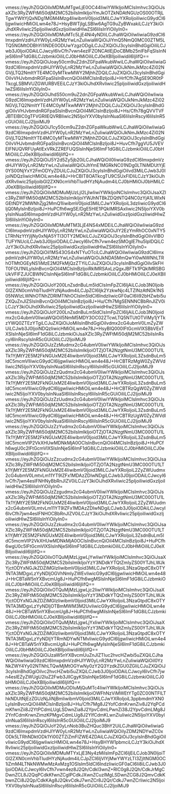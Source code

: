 vmess://eyJhZGQiOiIxMDMuMTgwLjE0OC44IiwiYWlkIjoiMCIsImhvc3QiOiJsaXZlc3RyZWFtMi50djM2MC52biIsImlkIjoiYmJkOTZkNDAtNGUzOS00OTRjLTgwYWItYjQxNDg1MGM4Mzg4IiwibmV0Ijoid3MiLCJwYXRoIjoiIiwicG9ydCI6IjgwIiwicHMiOiLwn4e78J+HsyBWTjIgLSBIw6AgTG9uZyBWxakiLCJzY3kiOiJhdXRvIiwic25pIjoiIiwidGxzIjoiIiwidHlwZSI6IiIsInYiOiIyIn0=
vmess://eyJhZGQiOiIxMDMuMTc5LjE4Ni4yNDIiLCJhaWQiOiIwIiwiaG9zdCI6ImxpdmVzdHJlYW0yLnR2MzYwLnZuIiwiaWQiOiJiYmQ5NmQ0MC00ZTM5LTQ5NGMtODBhYi1iNDE0ODUwYzgzODgiLCJuZXQiOiJ3cyIsInBhdGgiOiIiLCJwb3J0IjoiODAiLCJwcyI6IvCfh7vwn4ezIFZONCAtIEjDoCBMb25nIFbFqSIsInNjeSI6ImF1dG8iLCJzbmkiOiIiLCJ0bHMiOiIiLCJ0eXBlIjoiIiwidiI6IjIifQ==
vmess://eyJhZGQiOiJoay50cm9uZ2dnZGFpaWkubWwiLCJhaWQiOiIwIiwiaG9zdCI6ImxpdmVzdHJlYW0yLnR2MzYwLnZuIiwiaWQiOiJkNmJkMzc4Zi02NGVjLTQ2NmItYTE4MC0yMTkwMWY2MjhhZDQiLCJuZXQiOiJ3cyIsInBhdGgiOiIvVHJvbmdnRGFpaSIsInBvcnQiOiI4MCIsInBzIjoi8J+HrfCfh7AgSE9OR0tPTkcgLSBMVUZGWURBVEEiLCJzY3kiOiJhdXRvIiwic25pIjoiIiwidGxzIjoiIiwidHlwZSI6IiIsInYiOiIyIn0=
vmess://eyJhZGQiOiJhdS50cm9uZ2dnZGFpaWkubWwiLCJhaWQiOiIwIiwiaG9zdCI6ImxpdmVzdHJlYW0yLnR2MzYwLnZuIiwiaWQiOiJkNmJkMzc4Zi02NGVjLTQ2NmItYTE4MC0yMTkwMWY2MjhhZDQiLCJuZXQiOiJ3cyIsInBhdGgiOiIvVHJvbmdnRGFpaSIsInBvcnQiOiI4MCIsInBzIjoi8J+Hs/Cfh78gQVVTVFJBTElBIC0gTFVGRllEQVRBIiwic2N5IjoiYXV0byIsInNuaSI6IiIsInRscyI6IiIsInR5cGUiOiIiLCJ2IjoiMiJ9
vmess://eyJhZGQiOiJ1cy50cm9uZ2dnZGFpaWkubWwiLCJhaWQiOiIwIiwiaG9zdCI6ImxpdmVzdHJlYW0yLnR2MzYwLnZuIiwiaWQiOiJkNmJkMzc4Zi02NGVjLTQ2NmItYTE4MC0yMTkwMWY2MjhhZDQiLCJuZXQiOiJ3cyIsInBhdGgiOiIvVHJvbmdnRGFpaSIsInBvcnQiOiI4MCIsInBzIjoi8J+HuvCfh7ggVU5JVEVEIFNUQVRFUyAtIExVRkZZREFUQSIsInNjeSI6ImF1dG8iLCJzbmkiOiIiLCJ0bHMiOiIiLCJ0eXBlIjoiIiwidiI6IjIifQ==
vmess://eyJhZGQiOiJ5Y2d5Zy5jb20iLCJhaWQiOiI0IiwiaG9zdCI6ImxpdmVzdHJlYW0yLnR2MzYwLnZuIiwiaWQiOiJhYmE1MGRkNC01NDg0LTNiMDUtYjE0YS00NjYxY2FmODYyZDUiLCJuZXQiOiJ3cyIsInBhdGgiOiIvd3MiLCJwb3J0IjoiNDQzIiwicHMiOiLwn4e48J+HrCBIT8OATkcgTU9CSUxFIDIiLCJzY3kiOiJhdXRvIiwic25pIjoibGl2ZXN0cmVhbTIudHYzNjAudm4iLCJ0bHMiOiJ0bHMiLCJ0eXBlIjoiIiwidiI6IjIifQ==
vmess://eyJhZGQiOiIxMDMuMjUzLjI2LjIwIiwiYWlkIjoiNCIsImhvc3QiOiJsaXZlc3RyZWFtMi50djM2MC52biIsImlkIjoiYWJhNTBkZDQtNTQ4NC0zYjA1LWIxNGEtNDY2MWNhZjg2MmQ1IiwibmV0Ijoid3MiLCJwYXRoIjoiL3dzIiwicG9ydCI6IjQ0MyIsInBzIjoi8J+HuPCfh6wgSE/DgE5HIE1PQklMRSAxIiwic2N5IjoiYXV0byIsInNuaSI6ImxpdmVzdHJlYW0yLnR2MzYwLnZuIiwidGxzIjoidGxzIiwidHlwZSI6IiIsInYiOiIyIn0=
vmess://eyJhZGQiOiIxMDMuMTM3LjE4NS4xMDEiLCJhaWQiOiIwIiwiaG9zdCI6ImxpdmVzdHJlYW0yLnR2MzYwLnZuIiwiaWQiOiJlY2EzYmRhOC0xNTY5LTRhNzYtYjljNy0xNjA5YTI3OTY2MDkiLCJuZXQiOiJ3cyIsInBhdGgiOiIvVlBOTUFYNUciLCJwb3J0IjoiODAiLCJwcyI6IvCfh7vwn4ezSMOgIE7hu5lpIDQiLCJzY3kiOiJhdXRvIiwic25pIjoiIiwidGxzIjoiIiwidHlwZSI6IiIsInYiOiIyIn0=
vmess://eyJhZGQiOiI1MS43OS4xNTYuOTciLCJhaWQiOiIwIiwiaG9zdCI6ImxpdmVzdHJlYW0yLnR2MzYwLnZuIiwiaWQiOiJkNDA5MmQwYi0wNWNhLTRhOTMtOGEyNS1iMzE2M2FkMjQzZTYiLCJuZXQiOiJ3cyIsInBhdGgiOiIvSkFHT0FOU1NILyIsInBvcnQiOiI4MCIsInBzIjoiRklMRSAxLzQgxJBFTk1PQklMRSBGUkVFIFZJUCBWNCIsInNjeSI6ImF1dG8iLCJzbmkiOiIiLCJ0bHMiOiIiLCJ0eXBlIjoiIiwidiI6IjIifQ==
vmess://eyJhZGQiOiJoY200LnZsdnBuLm5ldCIsImFpZCI6IjAiLCJob3N0IjoibGl2ZXN0cmVhbTIudHYzNjAudm4iLCJpZCI6Ijk2YzkwNjc4LTZlNzAtNDk1NS05NWIzLWNhOTNhZDRlMTNhOCIsIm5ldCI6IndzIiwicGF0aCI6Ii92bHZwbi5uZXQuZnJlZSIsInBvcnQiOiI4MCIsInBzIjoi8J+Hu/Cfh7MgSENNNCBbRnJlZV0iLCJzY3kiOiJhdXRvIiwic25pIjoiIiwidGxzIjoiIiwidHlwZSI6IiIsInYiOiIyIn0=
vmess://eyJhZGQiOiJoY200LnZsdnBuLm5ldCIsImFpZCI6IjAiLCJob3N0Ijoidmx2cG4ubmV0IiwiaWQiOiI5NmM5MDY3OC02ZTcwLTQ5NTUtOTViMy1jYTkzYWQ0ZTEzYTgiLCJuZXQiOiJoMiIsInBhdGgiOiIvdmx2cG4ubmV0LmZyZWUiLCJwb3J0IjoiNDQzIiwicHMiOiLwn4e78J+HsyBIQ000IFtGcmVlXSBbVExTXSIsInNjeSI6ImF1dG8iLCJzbmkiOiJsaXZlc3RyZWFtMi50djM2MC52biIsInRscyI6InRscyIsInR5cGUiOiIiLCJ2IjoiMiJ9
vmess://eyJhZGQiOiJzZzMudmx2cG4ubmV0IiwiYWlkIjoiMCIsImhvc3QiOiJsaXZlc3RyZWFtMi50djM2MC52biIsImlkIjoiOTZjOTA2NzgtNmU3MC00OTU1LTk1YjMtY2E5M2FkNGUxM2E4IiwibmV0Ijoid3MiLCJwYXRoIjoiL3ZsdnBuLm5ldC5mcmVlIiwicG9ydCI6IjgwIiwicHMiOiLwn4e48J+HrCBTRzMgW0ZyZWVdIiwic2N5IjoiYXV0byIsInNuaSI6IiIsInRscyI6IiIsInR5cGUiOiIiLCJ2IjoiMiJ9
vmess://eyJhZGQiOiJzZzQudmx2cG4ubmV0IiwiYWlkIjoiMCIsImhvc3QiOiJsaXZlc3RyZWFtMi50djM2MC52biIsImlkIjoiOTZjOTA2NzgtNmU3MC00OTU1LTk1YjMtY2E5M2FkNGUxM2E4IiwibmV0Ijoid3MiLCJwYXRoIjoiL3ZsdnBuLm5ldC5mcmVlIiwicG9ydCI6IjgwIiwicHMiOiLwn4e48J+HrCBTRzQgW0ZyZWVdIiwic2N5IjoiYXV0byIsInNuaSI6IiIsInRscyI6IiIsInR5cGUiOiIiLCJ2IjoiMiJ9
vmess://eyJhZGQiOiJzZzUudmx2cG4ubmV0IiwiYWlkIjoiMCIsImhvc3QiOiJsaXZlc3RyZWFtMi50djM2MC52biIsImlkIjoiOTZjOTA2NzgtNmU3MC00OTU1LTk1YjMtY2E5M2FkNGUxM2E4IiwibmV0Ijoid3MiLCJwYXRoIjoiL3ZsdnBuLm5ldC5mcmVlIiwicG9ydCI6IjgwIiwicHMiOiLwn4e48J+HrCBTRzUgW0ZyZWVdIiwic2N5IjoiYXV0byIsInNuaSI6IiIsInRscyI6IiIsInR5cGUiOiIiLCJ2IjoiMiJ9
vmess://eyJhZGQiOiJzZzYudmx2cG4ubmV0IiwiYWlkIjoiMCIsImhvc3QiOiJsaXZlc3RyZWFtMi50djM2MC52biIsImlkIjoiOTZjOTA2NzgtNmU3MC00OTU1LTk1YjMtY2E5M2FkNGUxM2E4IiwibmV0Ijoid3MiLCJwYXRoIjoiL3ZsdnBuLm5ldC5mcmVlP2VkXHUwMDNkMjA0OCIsInBvcnQiOiI4MCIsInBzIjoi8J+HuPCfh6wgU0c2IFtGcmVlXSIsInNjeSI6ImF1dG8iLCJzbmkiOiIiLCJ0bHMiOiIiLCJ0eXBlIjoiIiwidiI6IjIifQ==
vmess://eyJhZGQiOiJzZzcudmx2cG4ubmV0IiwiYWlkIjoiMCIsImhvc3QiOiJsaXZlc3RyZWFtMi50djM2MC52biIsImlkIjoiOTZjOTA2NzgtNmU3MC00OTU1LTk1YjMtY2E5M2FkNGUxM2E4IiwibmV0Ijoid3MiLCJwYXRoIjoiL2ZyZWUudmx2cG4ubmV0LmtvLm11YT9lZFx1MDAzZDIwNDgiLCJwb3J0IjoiODAiLCJwcyI6IvCfh7jwn4esIFNHNyBbRnJlZV0iLCJzY3kiOiJhdXRvIiwic25pIjoiIiwidGxzIjoiIiwidHlwZSI6IiIsInYiOiIyIn0=
vmess://eyJhZGQiOiJzZzgudmx2cG4ubmV0IiwiYWlkIjoiMCIsImhvc3QiOiJsaXZlc3RyZWFtMi50djM2MC52biIsImlkIjoiOTZjOTA2NzgtNmU3MC00OTU1LTk1YjMtY2E5M2FkNGUxM2E4IiwibmV0Ijoid3MiLCJwYXRoIjoiL2ZyZWUudmx2cG4ubmV0LmtvLm11YT9lZFx1MDAzZDIwNDgiLCJwb3J0IjoiODAiLCJwcyI6IvCfh7jwn4esIFNHOCBbRnJlZV0iLCJzY3kiOiJhdXRvIiwic25pIjoiIiwidGxzIjoiIiwidHlwZSI6IiIsInYiOiIyIn0=
vmess://eyJhZGQiOiJzZzkudmx2cG4ubmV0IiwiYWlkIjoiMCIsImhvc3QiOiJsaXZlc3RyZWFtMi50djM2MC52biIsImlkIjoiOTZjOTA2NzgtNmU3MC00OTU1LTk1YjMtY2E5M2FkNGUxM2E4IiwibmV0Ijoid3MiLCJwYXRoIjoiL3ZsdnBuLm5ldC5mcmVlP2VkXHUwMDNkMjA0OCIsInBvcnQiOiI4MCIsInBzIjoi8J+HuPCfh6wgU0c5IFtGcmVlXSIsInNjeSI6ImF1dG8iLCJzbmkiOiIiLCJ0bHMiOiIiLCJ0eXBlIjoiIiwidiI6IjIifQ==
vmess://eyJhZGQiOiIxOTQuMjMzLjgwLjYwIiwiYWlkIjoiMCIsImhvc3QiOiJsaXZlc3RyZWFtMi50djM2MC52biIsImlkIjoiYzY3NDdkYTQtZmIyZS00YTJhLWJkYjctODYxNGJkZDZiMGIzIiwibmV0Ijoid3MiLCJwYXRoIjoiL3NzaGtpdC8xOTY1NTA3MDgxLzYyNDljOGVhNmIyZWEvIiwicG9ydCI6IjgwIiwicHMiOiLwn4e48J+HrCBTaW5nYXBvcmUg8J+HuPCfh6wgMSIsInNjeSI6ImF1dG8iLCJzbmkiOiIiLCJ0bHMiOiIiLCJ0eXBlIjoiIiwidiI6IjIifQ==
vmess://eyJhZGQiOiIxOTQuMjMzLjgwLjc2IiwiYWlkIjoiMCIsImhvc3QiOiJsaXZlc3RyZWFtMi50djM2MC52biIsImlkIjoiYzY3NDdkYTQtZmIyZS00YTJhLWJkYjctODYxNGJkZDZiMGIzIiwibmV0Ijoid3MiLCJwYXRoIjoiL3NzaGtpdC8xOTY1NTA3MDgxLzYyNDljOTBmMWM3M2UvIiwicG9ydCI6IjgwIiwicHMiOiLwn4e48J+HrCBTaW5nYXBvcmUg8J+HuPCfh6wgMiIsInNjeSI6ImF1dG8iLCJzbmkiOiIiLCJ0bHMiOiIiLCJ0eXBlIjoiIiwidiI6IjIifQ==
vmess://eyJhZGQiOiIxOTQuMjMzLjgwLjYxIiwiYWlkIjoiMCIsImhvc3QiOiJsaXZlc3RyZWFtMi50djM2MC52biIsImlkIjoiYzY3NDdkYTQtZmIyZS00YTJhLWJkYjctODYxNGJkZDZiMGIzIiwibmV0Ijoid3MiLCJwYXRoIjoiL3NzaGtpdC8xOTY1NTA3MDgxLzYyNDljYTRmNDYwNTMvIiwicG9ydCI6IjgwIiwicHMiOiLwn4e48J+HrCBTaW5nYXBvcmUg8J+HuPCfh6wgMyIsInNjeSI6ImF1dG8iLCJzbmkiOiIiLCJ0bHMiOiIiLCJ0eXBlIjoiIiwidiI6IjIifQ==
vmess://eyJhZGQiOiJzaW5nYXBvcmUuZnJlZTIuc2hvcHZwbi5uZXQiLCJhaWQiOiIwIiwiaG9zdCI6ImxpdmVzdHJlYW0yLnR2MzYwLnZuIiwiaWQiOiI0YzNkZWY4Yy02NTNhLTQwMjMtOGYwNy0zY2Q3YzdkZGU0ZGIiLCJuZXQiOiJ3cyIsInBhdGgiOiIvc2hvcHZwbi5uZXQiLCJwb3J0IjoiODAiLCJwcyI6IvCfh7jwn4esIEZyZWUgU2luZ2Fwb3JlICgyKSIsInNjeSI6ImF1dG8iLCJzbmkiOiIiLCJ0bHMiOiIiLCJ0eXBlIjoiIiwidiI6IjIifQ==
vmess://eyJhZGQiOiIxMDMuODIuMjQuMTc4IiwiYWlkIjoiMCIsImhvc3QiOiJsaXZlc3RyZWFtMi50djM2MC52biIsImlkIjoiOWFhNzViMWEtYTg0ZC00NTFlLThkNDUtNjEzZGUzNjJiNjBmIiwibmV0Ijoid3MiLCJwYXRoIjoiL3ppbmdmYXN0LyIsInBvcnQiOiI4MCIsInBzIjoi8J+Hu/Cfh7Mg8J2YofCdmKrwnZiv8J2YqPCdmKfwnZii8J2YtPCdmLUgLSDwnZia8J2YpvCdmLPwnZi38J2YpvCdmLMg8J2YnfCdmKrwnZimzKPMgvCdmLUg8J2YlfCdmKLwnZiuIiwic2N5IjoiYXV0byIsInNuaSI6IiIsInRscyI6IiIsInR5cGUiOiIiLCJ2IjoiMiJ9
vmess://eyJhZGQiOiJoY20yLnNob3BuZHQuc3BhY2UiLCJhaWQiOiIwIiwiaG9zdCI6ImxpdmVzdHJlYW0yLnR2MzYwLnZuIiwiaWQiOiIyZDM2NDYwZC0xODk5LTRhNDktODk1Yi00ZTZiZmFlZWE4ZDAiLCJuZXQiOiJ3cyIsInBhdGgiOiIvIiwicG9ydCI6IjgwIiwicHMiOiLwn4e78J+HsyBHYW1pbmciLCJzY3kiOiJhdXRvIiwic25pIjoiIiwidGxzIjoiIiwidHlwZSI6IiIsInYiOiIyIn0=
vmess://eyJhZGQiOiIxMDMuMTYxLjE3Ny4zMiIsImFpZCI6IjEiLCJob3N0IjoiTGl2ZXN0cmVhbTIudHYzNjAudm4iLCJpZCI6IjVlYjMwYWYzLTI3ZjItNGM0OC1iZmM4LTNkNWMwMzAxMzg1OSIsIm5ldCI6IndzIiwicGF0aCI6Ii8iLCJwb3J0IjoiODAiLCJwcyI6IvCfh7vwn4ez8J2Qh/CdkI3wnZ+RIC0g8J2Qh/CdkJrMgCDwnZCL8J2QqPCdkKfwnZCgIPCdkJXwnZCuzIMgLSDwnZCG8J2QmvCdkKbwnZCi8J2Qp/CdkKAg8J2QkvCdkJ7wnZCr8J2Qr/CdkJ7wnZCrIiwic2N5IjoiYXV0byIsInNuaSI6IiIsInRscyI6IiIsInR5cGUiOiIiLCJ2IjoiMiJ9
